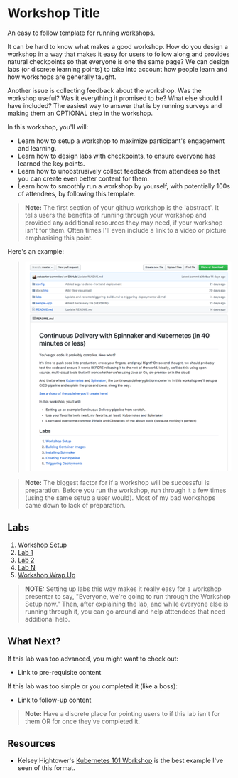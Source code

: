 # Workshop Title
An easy to follow template for running workshops.

It can be hard to know what makes a good workshop. How do you design a workshop in a way that makes it easy for users to follow along and provides natural checkpoints so that everyone is one the same page? We can design labs (or discrete learning points) to take into account how people learn and how workshops are generally taught.

Another issue is collecting feedback about the workshop. Was the workshop useful? Was it everything it promised to be? What else should I have included? The easiest way to answer that is by running surveys and making them an OPTIONAL step in the workshop.

In this workshop, you'll will:
* Learn how to setup a workshop to maximize participant's engagement and learning.
* Learn how to design labs with checkpoints, to ensure everyone has learned the key points.  
* Learn how to unobstrusively collect feedback from attendees so that you can create even better content for them.
* Learn how to smoothly run a workshop by yourself, with potentially 100s of attendees, by following this template.

> **Note:** The first section of your github workshop is the 'abstract'. It tells users the benefits of running through your workshop and provided any additional resources they may need, if your workshop isn't for them. Often times I'll even include a link to a video or picture emphasising this point.  

Here's an example:
> ![](./docs/img/Workshop-Abstract-Example-v2.png)

> **Note:** The biggest factor for if a workshop will be successful is preparation. Before you run the workshop, run through it a few times (using the same setup a user would). Most of my bad workshops came down to lack of preparation.

## Labs

1. [Workshop Setup](labs/workshop-setup.md)
1. [Lab 1](labs/lab-template.md)
1. [Lab 2](labs/lab-template.md)
1. [Lab N](labs/lab-template.md)
1. [Workshop Wrap Up](labs/workshop-wrapup.md)

> **NOTE:** Setting up labs this way makes it really easy for a workshop presenter to say, "Everyone, we're going to run through the Workshop Setup now." Then, after explaining the lab, and while everyone else is running through it, you can go around and help atttendees that need additional help.

## What Next?

If this lab was too advanced, you might want to check out:
* Link to pre-requisite content

If this lab was too simple or you completed it (like a boss):
* Link to follow-up content

> **Note:** Have a discrete place for pointing users to if this lab isn't for them OR for once they've completed it.  

## Resources

* Kelsey Hightower's [Kubernetes 101 Workshop](https://github.com/kelseyhightower/craft-kubernetes-workshop) is the best example I've seen of this format.
